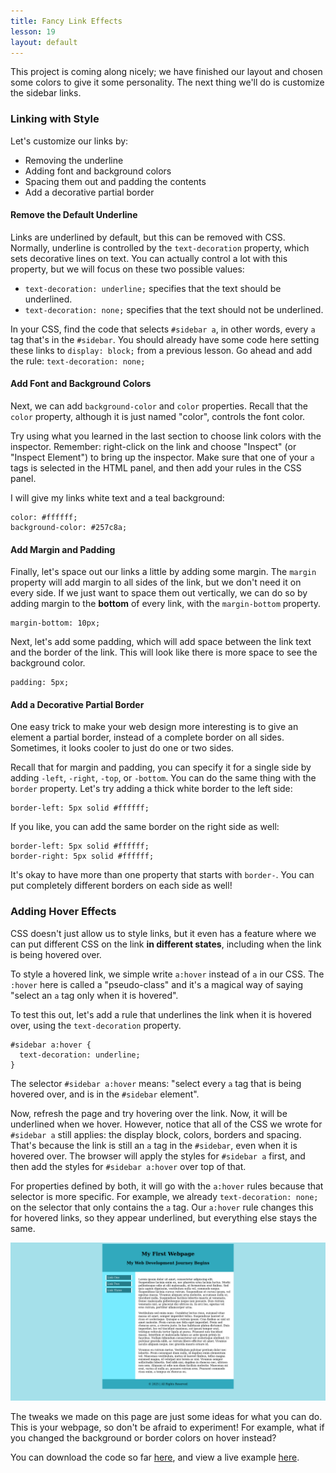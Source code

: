 ```yaml
---
title: Fancy Link Effects
lesson: 19
layout: default
---
```


This project is coming along nicely; we have finished our layout and chosen some colors to give it some personality. The next thing we'll do is customize the sidebar links. 

### Linking with Style

Let's customize our links by: 

- Removing the underline
- Adding font and background colors
- Spacing them out and padding the contents
- Add a decorative partial border

#### Remove the Default Underline

Links are underlined by default, but this can be removed with CSS. Normally, underline is controlled by the `text-decoration` property, which sets decorative lines on text. You can actually control a lot with this property, but we will focus on these two possible values: 

- `text-decoration: underline;` specifies that the text should be underlined.
- `text-decoration: none;` specifies that the text should not be underlined. 

In your CSS, find the code that selects `#sidebar a`, in other words, every `a` tag that's in the `#sidebar`. You should already have some code here setting these links to `display: block;` from a previous lesson. Go ahead and add the rule: `text-decoration: none;`

#### Add Font and Background Colors

Next, we can add `background-color` and `color` properties. Recall that the `color` property, although it is just named "color", controls the font color. 

Try using what you learned in the last section to choose link colors with the inspector. Remember: right-click on the link and choose "Inspect" (or "Inspect Element") to bring up the inspector. Make sure that one of your `a` tags is selected in the HTML panel, and then add your rules in the CSS panel.

I will give my links white text and a teal background:

```
color: #ffffff;
background-color: #257c8a; 
```

#### Add Margin and Padding

Finally, let's space out our links a little by adding some margin. The `margin` property will add margin to all sides of the link, but we don't need it on every side. If we just want to space them out vertically, we can do so by adding margin to the **bottom** of every link, with the `margin-bottom` property. 

```
margin-bottom: 10px;
```

Next, let's add some padding, which will add space between the link text and the border of the link. This will look like there is more space to see the background color. 

```
padding: 5px; 
```

#### Add a Decorative Partial Border

One easy trick to make your web design more interesting is to give an element a partial border, instead of a complete border on all sides. Sometimes, it looks cooler to just do one or two sides. 

Recall that for margin and padding, you can specify it for a single side by adding `-left`, `-right`, `-top`, or `-bottom`. You can do the same thing with the `border` property. Let's try adding a thick white border to the left side: 

```
border-left: 5px solid #ffffff; 
```

If you like, you can add the same border on the right side as well:

```
border-left: 5px solid #ffffff; 
border-right: 5px solid #ffffff; 
```

It's okay to have more than one property that starts with `border-`. You can put completely different borders on each side as well!

### Adding Hover Effects

CSS doesn't just allow us to style links, but it even has a feature where we can put different CSS on the link **in different states**, including when the link is being hovered over. 

To style a hovered link, we simple write `a:hover` instead of `a` in our CSS. The `:hover` here is called a "pseudo-class" and it's a magical way of saying "select an `a` tag only when it is hovered". 

To test this out, let's add a rule that underlines the link when it is hovered over, using the `text-decoration` property. 

```
#sidebar a:hover {
  text-decoration: underline;
}
```

The selector `#sidebar a:hover` means: "select every `a` tag that is being hovered over, and is in the `#sidebar` element".

Now, refresh the page and try hovering over the link. Now, it will be underlined when we hover. However, notice that all of the CSS we wrote for `#sidebar a` still applies: the display block, colors, borders and spacing. That's because the link is still an `a` tag in the `#sidebar`, even when it is hovered over. The browser will apply the styles for `#sidebar a` first, and then add the styles for `#sidebar a:hover` over top of that. 

For properties defined by both, it will go with the `a:hover` rules because that selector is more specific. For example, we already `text-decoration: none;` on the selector that only contains the `a` tag. Our `a:hover` rule changes this for hovered links, so they appear underlined, but everything else stays the same. 

<div class="screenshot">
  <img src="/assets/ch19_1.png" />
</div>

The tweaks we made on this page are just some ideas for what you can do. This is your webpage, so don't be afraid to experiment! For example, what if you changed the background or border colors on hover instead? 

You can download the code so far [here](), and view a live example [here](/project/index-4.html).
